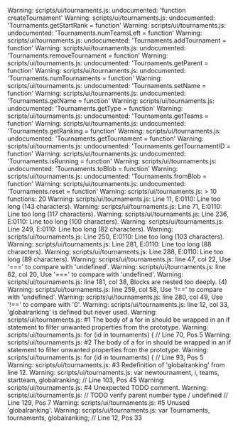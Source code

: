 Warning: scripts/ui/tournaments.js: undocumented: 'function createTournament'
Warning: scripts/ui/tournaments.js: undocumented: 'Tournaments.getStartRank = function'
Warning: scripts/ui/tournaments.js: undocumented: 'Tournaments.numTeamsLeft = function'
Warning: scripts/ui/tournaments.js: undocumented: 'Tournaments.addTournament = function'
Warning: scripts/ui/tournaments.js: undocumented: 'Tournaments.removeTournament = function'
Warning: scripts/ui/tournaments.js: undocumented: 'Tournaments.getParent = function'
Warning: scripts/ui/tournaments.js: undocumented: 'Tournaments.numTournaments = function'
Warning: scripts/ui/tournaments.js: undocumented: 'Tournaments.setName = function'
Warning: scripts/ui/tournaments.js: undocumented: 'Tournaments.getName = function'
Warning: scripts/ui/tournaments.js: undocumented: 'Tournaments.getType = function'
Warning: scripts/ui/tournaments.js: undocumented: 'Tournaments.getTeams = function'
Warning: scripts/ui/tournaments.js: undocumented: 'Tournaments.getRanking = function'
Warning: scripts/ui/tournaments.js: undocumented: 'Tournaments.getTournament = function'
Warning: scripts/ui/tournaments.js: undocumented: 'Tournaments.getTournamentID = function'
Warning: scripts/ui/tournaments.js: undocumented: 'Tournaments.isRunning = function'
Warning: scripts/ui/tournaments.js: undocumented: 'Tournaments.toBlob = function'
Warning: scripts/ui/tournaments.js: undocumented: 'Tournaments.fromBlob = function'
Warning: scripts/ui/tournaments.js: undocumented: 'Tournaments.reset = function'
Warning: scripts/ui/tournaments.js: > 10 functions: 20
Warning: scripts/ui/tournaments.js: Line 11, E:0110: Line too long (143 characters).
Warning: scripts/ui/tournaments.js: Line 71, E:0110: Line too long (117 characters).
Warning: scripts/ui/tournaments.js: Line 236, E:0110: Line too long (100 characters).
Warning: scripts/ui/tournaments.js: Line 249, E:0110: Line too long (82 characters).
Warning: scripts/ui/tournaments.js: Line 250, E:0110: Line too long (103 characters).
Warning: scripts/ui/tournaments.js: Line 281, E:0110: Line too long (88 characters).
Warning: scripts/ui/tournaments.js: Line 288, E:0110: Line too long (89 characters).
Warning: scripts/ui/tournaments.js: line 47, col 22, Use '===' to compare with 'undefined'.
Warning: scripts/ui/tournaments.js: line 62, col 20, Use '===' to compare with 'undefined'.
Warning: scripts/ui/tournaments.js: line 181, col 38, Blocks are nested too deeply. (4)
Warning: scripts/ui/tournaments.js: line 259, col 58, Use '!==' to compare with 'undefined'.
Warning: scripts/ui/tournaments.js: line 280, col 49, Use '!==' to compare with '0'.
Warning: scripts/ui/tournaments.js: line 12, col 33, 'globalranking' is defined but never used.
Warning: scripts/ui/tournaments.js:  #1 The body of a for in should be wrapped in an if statement to filter unwanted properties from the prototype.
Warning: scripts/ui/tournaments.js:     for (id in tournaments) { // Line 70, Pos 5
Warning: scripts/ui/tournaments.js:  #2 The body of a for in should be wrapped in an if statement to filter unwanted properties from the prototype.
Warning: scripts/ui/tournaments.js:     for (id in tournaments) { // Line 93, Pos 5
Warning: scripts/ui/tournaments.js:  #3 Redefinition of 'globalranking' from line 12.
Warning: scripts/ui/tournaments.js:     var newtournament, i, teams, startteam, globalranking; // Line 103, Pos 45
Warning: scripts/ui/tournaments.js:  #4 Unexpected TODO comment.
Warning: scripts/ui/tournaments.js:     // TODO verify parent number type / undefined // Line 129, Pos 7
Warning: scripts/ui/tournaments.js:  #5 Unused 'globalranking'.
Warning: scripts/ui/tournaments.js:     var Tournaments, tournaments, globalranking; // Line 12, Pos 33
